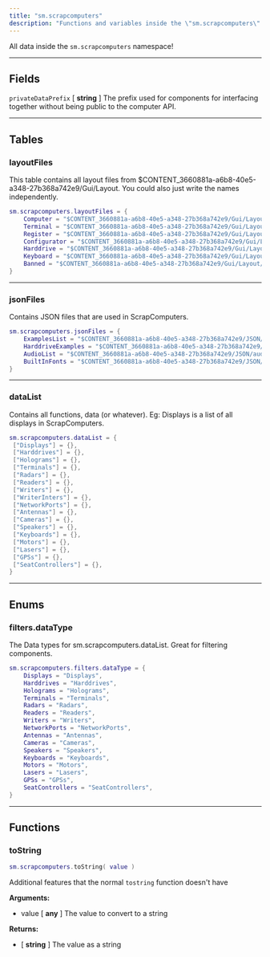 ```yaml
---
title: "sm.scrapcomputers"
description: "Functions and variables inside the \"sm.scrapcomputers\" namespace."
---
```


All data inside the `sm.scrapcomputers` namespace!

---

## Fields

`privateDataPrefix` [ **string** ] The prefix used for components for interfacing together without being public to the computer API.

---

## Tables

### layoutFiles

This table contains all layout files from $CONTENT_3660881a-a6b8-40e5-a348-27b368a742e9/Gui/Layout. You could also just write the names independently.

```lua
sm.scrapcomputers.layoutFiles = {
    Computer = "$CONTENT_3660881a-a6b8-40e5-a348-27b368a742e9/Gui/Layout/Computer.layout",
    Terminal = "$CONTENT_3660881a-a6b8-40e5-a348-27b368a742e9/Gui/Layout/Terminal.layout",
    Register = "$CONTENT_3660881a-a6b8-40e5-a348-27b368a742e9/Gui/Layout/Register.layout",
    Configurator = "$CONTENT_3660881a-a6b8-40e5-a348-27b368a742e9/Gui/Layout/Configurator.layout",
    Harddrive = "$CONTENT_3660881a-a6b8-40e5-a348-27b368a742e9/Gui/Layout/Harddrive.layout",
    Keyboard = "$CONTENT_3660881a-a6b8-40e5-a348-27b368a742e9/Gui/Layout/Keyboard.layout",
    Banned = "$CONTENT_3660881a-a6b8-40e5-a348-27b368a742e9/Gui/Layout/Banned.layout",
}
```

---

### jsonFiles

Contains JSON files that are used in ScrapComputers.

```lua
sm.scrapcomputers.jsonFiles = {
    ExamplesList = "$CONTENT_3660881a-a6b8-40e5-a348-27b368a742e9/JSON/examples.json",
    HarddriveExamples = "$CONTENT_3660881a-a6b8-40e5-a348-27b368a742e9/JSON/hdd_examples.json",
    AudioList = "$CONTENT_3660881a-a6b8-40e5-a348-27b368a742e9/JSON/audio.json",
    BuiltInFonts = "$CONTENT_3660881a-a6b8-40e5-a348-27b368a742e9/JSON/fonts.json"
}
```

---

### dataList

Contains all functions, data (or whatever). Eg: Displays is a list of all displays in ScrapComputers.

```lua
sm.scrapcomputers.dataList = {
 ["Displays"] = {},
 ["Harddrives"] = {},
 ["Holograms"] = {},
 ["Terminals"] = {},
 ["Radars"] = {},
 ["Readers"] = {},
 ["Writers"] = {},
 ["WriterInters"] = {},
 ["NetworkPorts"] = {},
 ["Antennas"] = {},
 ["Cameras"] = {},
 ["Speakers"] = {},
 ["Keyboards"] = {},
 ["Motors"] = {},
 ["Lasers"] = {},
 ["GPSs"] = {},
 ["SeatControllers"] = {},
}
```

---

## Enums

### filters.dataType

The Data types for sm.scrapcomputers.dataList. Great for filtering components.

```lua
sm.scrapcomputers.filters.dataType = {
    Displays = "Displays",
    Harddrives = "Harddrives",
    Holograms = "Holograms",
    Terminals = "Terminals",
    Radars = "Radars",
    Readers = "Readers",
    Writers = "Writers",
    NetworkPorts = "NetworkPorts",
    Antennas = "Antennas",
    Cameras = "Cameras",
    Speakers = "Speakers",
    Keyboards = "Keyboards",
    Motors = "Motors",
    Lasers = "Lasers",
    GPSs = "GPSs",
    SeatControllers = "SeatControllers",
}
```

---

## Functions

### toString

```lua
sm.scrapcomputers.toString( value )
```

Additional features that the normal `tostring` function doesn't have

**Arguments:**
- value [ **any** ] The value to convert to a string

**Returns:**
- [ **string** ] The value as a string
